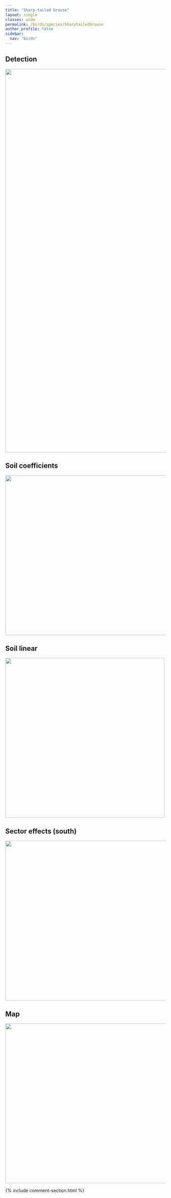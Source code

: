 ```yaml
---
title: "Sharp-tailed Grouse"
layout: single
classes: wide
permalink: /birds/species/SharptailedGrouse
author_profile: false
sidebar:
  nav: "birds"
---
```


<h2>Detection</h2>

<a href="https://drive.google.com/uc?export=view&id=1sgIYjkWFV6Ek0Vrt1RKCaW1kAH_mkI8T">
<img src="https://drive.google.com/uc?export=view&id=1sgIYjkWFV6Ek0Vrt1RKCaW1kAH_mkI8T" height = "1200" width = "800">
</a>

<h2>Soil coefficients</h2>

<a href="https://drive.google.com/uc?export=view&id=1SX3QS_jogQwFPfsDeZ4LON_t5-z7UktZ">
<img src="https://drive.google.com/uc?export=view&id=1SX3QS_jogQwFPfsDeZ4LON_t5-z7UktZ" height = "500" width = "1000">
</a>

<h2>Soil linear</h2>

<a href="https://drive.google.com/uc?export=view&id=1cKr_d7cEz75wx7BOTkp7hJEfffVBh_hs">
<img src="https://drive.google.com/uc?export=view&id=1cKr_d7cEz75wx7BOTkp7hJEfffVBh_hs" height = "500" width = "500">
</a>

<h2>Sector effects (south)</h2>

<a href="https://drive.google.com/uc?export=view&id=15OEftdYkM_7K1d6svxfFSIAEhn-GhYjF">
<img src="https://drive.google.com/uc?export=view&id=15OEftdYkM_7K1d6svxfFSIAEhn-GhYjF" height = "500" width = "1000">
</a>

<h2>Map</h2>

<a href="https://drive.google.com/uc?export=view&id=121i-ucjxSQMYltDr5Qy09qMQ4Hte6Ss7">
<img src="https://drive.google.com/uc?export=view&id=121i-ucjxSQMYltDr5Qy09qMQ4Hte6Ss7" height = "500" width = "1500">
</a>

{% include comment-section.html %}
